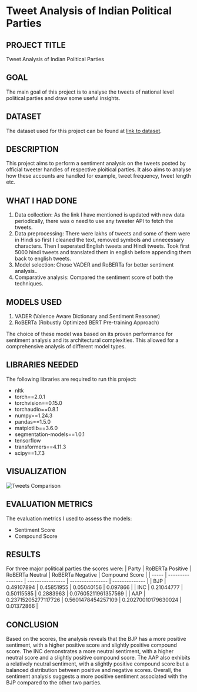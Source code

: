 # Tweet Analysis of Indian Political Parties

## PROJECT TITLE

Tweet Analysis of Indian Political Parties

## GOAL

The main goal of this project is to analyse the tweets of national level political parties and draw some useful insights.

## DATASET

The dataset used for this project can be found at [link to dataset](https://www.kaggle.com/datasets/aryansingh0909/indian-political-party-tweets-daily-updated). 

## DESCRIPTION

This project aims to perform a sentiment analysis on the tweets posted by official tweeter handles of respective ploitical parties. It also aims to analyse how these accounts are handled for example, tweet frequency, tweet length etc.

## WHAT I HAD DONE

1. Data collection: As the link I have mentioned is updated with new data periodically, there was o need to use any tweeter API to fetch the tweets.
2. Data preprocessing: There were lakhs of tweets and some of them were in Hindi so first I cleaned the text, removed symbols and unnecessary characters. Then I seperated English tweets and Hindi tweets. Took first 5000 hindi tweets and translated them in english before appending them back to english tweets.
3. Model selection: Chose VADER and RoBERTa for better sentiment analysis..
4. Comparative analysis: Compared the sentiment score of both the techniques.

## MODELS USED

1. VADER (Valence Aware Dictionary and Sentiment Reasoner)
2. RoBERTa (Robustly Optimized BERT Pre-training Approach)

The choice of these model was based on its proven performance for sentiment analysis and its architectural complexities. This allowed for a comprehensive analysis of different model types.

## LIBRARIES NEEDED

The following libraries are required to run this project:

- nltk
- torch==2.0.1
- torchvision==0.15.0
- torchaudio==0.8.1
- numpy==1.24.3
- pandas==1.5.0
- matplotlib==3.6.0
- segmentation-models==1.0.1
- tensorflow
- transformers==4.11.3
- scipy==1.7.3

## VISUALIZATION

![Tweets Comparison](Images/final_comppng.png)

## EVALUATION METRICS

The evaluation metrics I used to assess the models:

- Sentiment Score
- Compound Score

## RESULTS

For three major political parties the scores were:
| Party | RoBERTa Positive | RoBERTa Neutral | RoBERTa Negative | Compound Score |
| ----- | ---------------- | ---------------- | ---------------- | -------------- |
| BJP   | 0.49107894       | 0.45851955        | 0.05040156       | 0.097866       |
| INC   | 0.21044777       | 0.50115585        | 0.2883963       | 0.07605211961357569       |
| AAP   | 0.23715205277117726       | 0.5601478454257109        | 0.20270010179630024       | 0.01372866       |

## CONCLUSION

Based on the scores, the analysis reveals that the BJP has a more positive sentiment, with a higher positive score and slightly positive compound score. The INC demonstrates a more neutral sentiment, with a higher neutral score and a slightly positive compound score. The AAP also exhibits a relatively neutral sentiment, with a slightly positive compound score but a balanced distribution between positive and negative scores. Overall, the sentiment analysis suggests a more positive sentiment associated with the BJP compared to the other two parties.